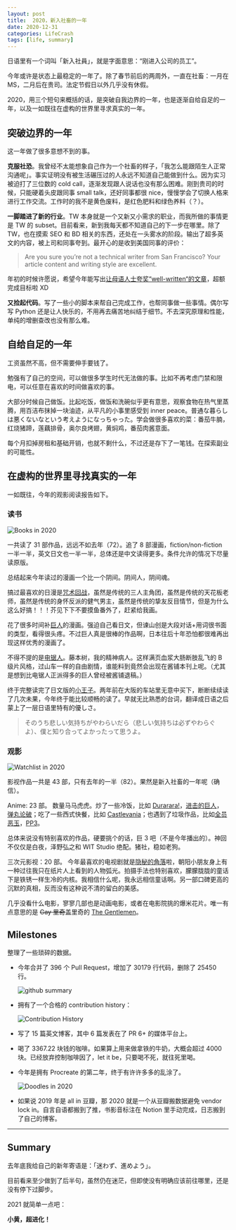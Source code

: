 ```yaml
---
layout: post
title:  2020，新入社畜的一年
date: 2020-12-31
categories: LifeCrash
tags: [life, summary]
---
```


日语里有一个词叫「新入社員」，就是字面意思：“刚进入公司的员工”。 

<!-- more -->

今年或许是状态上最稳定的一年了。除了春节前后的两周外，一直在社畜：一月在 MS，二月后在贵司。法定节假日以外几乎没有休假。

2020，用三个短句来概括的话，是突破自我边界的一年，也是逐渐自给自足的一年，以及一如既往在虚构的世界里寻求真实的一年。

## 突破边界的一年

这一年做了很多意想不到的事。

**克服社恐**。我曾经不太能想象自己作为一个社畜的样子，「我怎么能跟陌生人正常沟通呢」。事实证明没有被生活碾压过的人永远不知道自己能做到什么。因为实习被迫打了三位数的 cold call，逐渐发现跟人说话也没有那么困难。刚到贵司的时候，只能硬着头皮跟同事 small talk，还好同事都很 nice，慢慢学会了切换人格来进行工作交流。工作时的我不是黄色废料，是红色肥料和绿色养料（？）。

**一脚踏进了新的行业**。TW 本身就是一个又新又小需求的职业，而我所做的事情更是 TW 的 subset。目前看来，新到我每天都不知道自己的下一步在哪里。除了 TW，也在摸索 SEO 和 BD 相关的东西，还处在一头雾水的阶段。输出了超多英文的内容，被上司和同事夸到。最开心的是收到美国同事的评价：

> Are you sure you’re not a technical writer from San Francisco? Your article content and writing style are excellent. 

年初的时候许愿说，希望今年能写出[让母语人士夸奖“well-written“的文章](https://yellowgomi.xyz/lifecrash/2020/01/01/New-Year-Resolution-2020/)，超额完成目标啦 XD

**又捡起代码**。写了一些小的脚本来帮自己完成工作，也帮同事做一些事情。偶尔写写 Python 还是让人快乐的，不用再去痛苦地纠结于细节。不去深究原理和性能，单纯的增删查改也没有那么难。

## 自给自足的一年

工资虽然不高，但不需要伸手要钱了。

勉强有了自己的空间，可以做很多学生时代无法做的事。比如不再考虑门禁和限电，可以任意在喜欢的时间做喜欢的事。

大部分时候自己做饭。比起吃饭，做饭和洗碗似乎更有意思，观察食物在热气里蒸腾，用百洁布抹掉一块油迹，从平凡的小事里感受到 inner peace。普通な暮らしは悪くないなという考えようになっちゃった。学会做很多喜欢的菜：番茄牛腩，红烧猪蹄，莲藕排骨，奥尔良烤翅，黄焖鸡，番茄肉酱意面。

每个月扣掉房租和基础开销，也就不剩什么，不过还是存下了一笔钱。在探索副业的可能性。

## 在虚构的世界里寻找真实的一年

一如既往，今年的观影阅读报告如下。

### 读书

![Books in 2020](/assets/images/2020/Books-in-2020.png)

一共读了 31 部作品，远远不如去年（72）。追了 8 部漫画，fiction/non-fiction 一半一半，英文日文也一半一半，总体还是中文读得更多。条件允许的情况下尽量读原版。

总结起来今年读过的漫画一个比一个阴间。阴间人，阴间魂。

搞过最喜欢的日漫是[咒术回战](https://book.douban.com/subject/34455797/)，虽然是传统的三人主角团，虽然是传统的天花板老师，虽然是传统的身怀反派的健气男主，虽然是传统的挚友反目情节，但是为什么这么好搞！！！芥见下下不要摸鱼番外了，赶紧给我画。

花了很多时间补[巨人](https://book.douban.com/subject/4919737/)的漫画。强迫自己看日文，但谏山创是大段对话+用词很书面的类型，看得很头疼。不过巨人真是很棒的作品啊，日本往后十年恐怕都很难再出现这样优秀的漫画了。

不得不提的是[电锯人](https://book.douban.com/subject/30435215/)。藤本树，我的精神病人。这样满页血浆大肠断肢乱飞的 B 级片风格，过山车一样的自由剧情，谁能料到竟然会出现在酱铺本刊上呢。（尤其是想到比电锯人正派得多的巨人曾经被酱铺退稿。）

终于完整读完了日文版的[小王子](https://book.douban.com/subject/4129411/)。两年前在大阪的车站里无意中买下，断断续续读了几次未果，今年终于能比较顺畅的读了。早就无比熟悉的台词，翻译成日语之后蒙上了一层日语里特有的優しさ。

> そのうち悲しい気持ちがやわらいだら（悲しい気持ちは必ずやわらぐよ）、僕と知り合ってよかったって思うよ。 

### 观影

![Watchlist in 2020](/assets/images/2020/Watchlist-in-2020.jpg)

影视作品一共是 43 部，只有去年的一半（82）。果然是新入社畜的一年呢（确信）。

Anime: 23 部。
数量马马虎虎。炒了一些冷饭，比如 [Durarara!](https://movie.douban.com/subject/4291876/)，[进击的巨人](https://movie.douban.com/subject/23748525/)，[弹丸论破](https://movie.douban.com/subject/20438714/)；吃了一些西式快餐，比如 [Castlevania](https://movie.douban.com/subject/26982974/)；也遇到了垃圾作品，比如[全员恶玉](https://movie.douban.com/subject/35000588/)，[PP3](https://movie.douban.com/subject/30486591/)。

总体来说没有特别喜欢的作品，硬要挑个的话，巨 3 吧（不是今年播出的）。神回不仅仅是白夜，泽野弘之和 WIT Studio 绝配。猪社，稳如老狗。

三次元影视：20 部。
今年最喜欢的电视剧就是[隐秘的角落](https://movie.douban.com/subject/33404425/)啦，朝阳小朋友身上有一种过往我只在纸片人上看到的人物弧光。拍摄手法也特别喜欢，朦朦胧胧的童话下是铁锈一样生冷的内核。我相信什么呢，我永远相信童话啊。另一部口碑更高的沉默的真相，反而没有这种说不清的留白的美感。

几乎没看什么电影，寥寥几部也是动画电影，或者在电影院挑的爆米花片。唯一有点意思的是 <del>Gay 里奇</del>盖里奇的 [The Gentlemen](https://movie.douban.com/subject/30211998/)。

## Milestones

整理了一些琐碎的数据。

- 今年合并了 396 个 Pull Request，增加了 30179 行代码，删除了 25450 行。

  ![github summary](/assets/images/2020/github-summary.jpeg)

- 拥有了一个合格的 contribution history：

  ![Contribution History](/assets/images/2020/contribution-history.png)

- 写了 15 篇英文博客，其中 6 篇发表在了 PR 6+ 的媒体平台上。

- 喝了 3367.22 块钱的咖啡。如果算上用来做拿铁的牛奶，大概会超过 4000 块。已经放弃控制咖啡因了，let it be，只要喝不死，就往死里喝。

- 今年是拥有 Procreate 的第二年，终于有许许多多的乱涂了。

  ![Doodles in 2020](/assets/images/2020/Doodles-in-2020.png)

- 如果说 2019 年是 all in 豆瓣，那 2020 就是一个从豆瓣搬数据避免 vendor lock in。自言自语都搬到了推，书影音标注在 Notion 里手动完成，日志搬到了自己的博客。

---

## Summary

去年底我给自己的新年寄语是：「迷わず、進めよう」。

目前看来至少做到了后半句，虽然仍在迷茫，但即使没有明确应该前往哪里，还是没有停下过脚步。

2021 就简单一点吧：

<p style="text-color:orange"><strong>小黄，超进化！</strong> </p>
